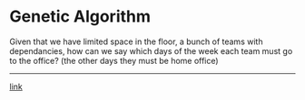 # Genetic Algorithm

Given that we have limited space in the floor, a bunch of teams with dependancies, how can we say which days of the week each team must go to the office? (the other days they must be home office)

---

[link](https://github.com/sergiorgiraldo/DataScience-Showcase/tree/master/Genetic%20Algorithm/teams)
